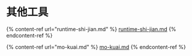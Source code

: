 # 其他工具

{% content-ref url="runtime-shi-jian.md" %}
[runtime-shi-jian.md](runtime-shi-jian.md)
{% endcontent-ref %}

{% content-ref url="mo-kuai.md" %}
[mo-kuai.md](mo-kuai.md)
{% endcontent-ref %}
